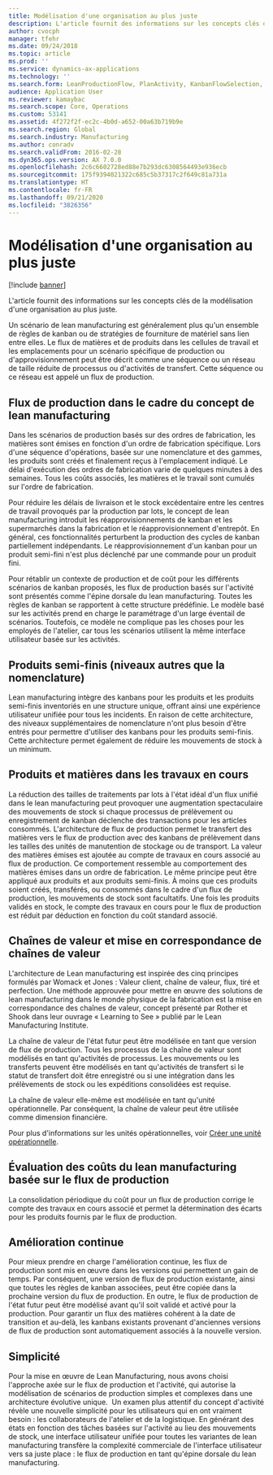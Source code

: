 ```yaml
---
title: Modélisation d'une organisation au plus juste
description: L'article fournit des informations sur les concepts clés de la modélisation d'une organisation au plus juste.
author: cvocph
manager: tfehr
ms.date: 09/24/2018
ms.topic: article
ms.prod: ''
ms.service: dynamics-ax-applications
ms.technology: ''
ms.search.form: LeanProductionFlow, PlanActivity, KanbanFlowSelection, KanbanFlow
audience: Application User
ms.reviewer: kamaybac
ms.search.scope: Core, Operations
ms.custom: 53141
ms.assetid: 4f272f2f-ec2c-4b0d-a652-00a63b719b9e
ms.search.region: Global
ms.search.industry: Manufacturing
ms.author: conradv
ms.search.validFrom: 2016-02-28
ms.dyn365.ops.version: AX 7.0.0
ms.openlocfilehash: 2c6c6602728ed88e7b293dc6308564493e936ecb
ms.sourcegitcommit: 175f9394021322c685c5b37317c2f649c81a731a
ms.translationtype: HT
ms.contentlocale: fr-FR
ms.lasthandoff: 09/21/2020
ms.locfileid: "3826356"
---
```

# <a name="modeling-a-lean-organization"></a>Modélisation d'une organisation au plus juste

[!include [banner](../includes/banner.md)]

L'article fournit des informations sur les concepts clés de la modélisation d'une organisation au plus juste. 

Un scénario de lean manufacturing est généralement plus qu'un ensemble de règles de kanban ou de stratégies de fourniture de matériel sans lien entre elles. Le flux de matières et de produits dans les cellules de travail et les emplacements pour un scénario spécifique de production ou d'approvisionnement peut être décrit comme une séquence ou un réseau de taille réduite de processus ou d'activités de transfert. Cette séquence ou ce réseau est appelé un flux de production.

## <a name="production-flows-in-lean-manufacturing"></a>Flux de production dans le cadre du concept de lean manufacturing
Dans les scénarios de production basés sur des ordres de fabrication, les matières sont émises en fonction d'un ordre de fabrication spécifique. Lors d'une séquence d'opérations, basée sur une nomenclature et des gammes, les produits sont créés et finalement reçus à l'emplacement indiqué. Le délai d'exécution des ordres de fabrication varie de quelques minutes à des semaines. Tous les coûts associés, les matières et le travail sont cumulés sur l'ordre de fabrication. 

Pour réduire les délais de livraison et le stock excédentaire entre les centres de travail provoqués par la production par lots, le concept de lean manufacturing introduit les réapprovisionnements de kanban et les supermarchés dans la fabrication et le réapprovisionnement d'entrepôt. En général, ces fonctionnalités perturbent la production des cycles de kanban partiellement indépendants. Le réapprovisionnement d'un kanban pour un produit semi-fini n'est plus déclenché par une commande pour un produit fini. 

Pour rétablir un contexte de production et de coût pour les différents scénarios de kanban proposés, les flux de production basés sur l'activité sont présentés comme l'épine dorsale du lean manufacturing. Toutes les règles de kanban se rapportent à cette structure prédéfinie. Le modèle basé sur les activités prend en charge le paramétrage d'un large éventail de scénarios. Toutefois, ce modèle ne complique pas les choses pour les employés de l'atelier, car tous les scénarios utilisent la même interface utilisateur basée sur les activités.

## <a name="semi-finished-products-non-bom-levels"></a>Produits semi-finis (niveaux autres que la nomenclature)
Lean manufacturing intègre des kanbans pour les produits et les produits semi-finis inventoriés en une structure unique, offrant ainsi une expérience utilisateur unifiée pour tous les incidents. En raison de cette architecture, des niveaux supplémentaires de nomenclature n'ont plus besoin d'être entrés pour permettre d'utiliser des kanbans pour les produits semi-finis. Cette architecture permet également de réduire les mouvements de stock à un minimum.

## <a name="products-and-material-in-work-in-progress"></a>Produits et matières dans les travaux en cours
La réduction des tailles de traitements par lots à l'état idéal d'un flux unifié dans le lean manufacturing peut provoquer une augmentation spectaculaire des mouvements de stock si chaque processus de prélèvement ou enregistrement de kanban déclenche des transactions pour les articles consommés. L'architecture de flux de production permet le transfert des matières vers le flux de production avec des kanbans de prélèvement dans les tailles des unités de manutention de stockage ou de transport. La valeur des matières émises est ajoutée au compte de travaux en cours associé au flux de production. Ce comportement ressemble au comportement des matières émises dans un ordre de fabrication. Le même principe peut être appliqué aux produits et aux produits semi-finis. À moins que ces produits soient créés, transférés, ou consommés dans le cadre d'un flux de production, les mouvements de stock sont facultatifs. Une fois les produits validés en stock, le compte des travaux en cours pour le flux de production est réduit par déduction en fonction du coût standard associé.

## <a name="value-streams-and-value-stream-mapping"></a>Chaînes de valeur et mise en correspondance de chaînes de valeur
L'architecture de Lean manufacturing est inspirée des cinq principes formulés par Womack et Jones : Valeur client, chaîne de valeur, flux, tiré et perfection. Une méthode approuvée pour mettre en œuvre des solutions de lean manufacturing dans le monde physique de la fabrication est la mise en correspondance des chaînes de valeur, concept présenté par Rother et Shook dans leur ouvrage « Learning to See » publié par le Lean Manufacturing Institute. 

La chaîne de valeur de l'état futur peut être modélisée en tant que version de flux de production. Tous les processus de la chaîne de valeur sont modélisés en tant qu'activités de processus. Les mouvements ou les transferts peuvent être modélisés en tant qu'activités de transfert si le statut de transfert doit être enregistré ou si une intégration dans les prélèvements de stock ou les expéditions consolidées est requise. 

La chaîne de valeur elle-même est modélisée en tant qu'unité opérationnelle. Par conséquent, la chaîne de valeur peut être utilisée comme dimension financière.

Pour plus d'informations sur les unités opérationnelles, voir [Créer une unité opérationnelle](../../fin-and-ops/organization-administration/tasks/create-operating-unit.md).

## <a name="costing-for-lean-manufacturing-based-on-the-production-flow"></a>Évaluation des coûts du lean manufacturing basée sur le flux de production
La consolidation périodique du coût pour un flux de production corrige le compte des travaux en cours associé et permet la détermination des écarts pour les produits fournis par le flux de production.

## <a name="continuous-improvement"></a>Amélioration continue
Pour mieux prendre en charge l'amélioration continue, les flux de production sont mis en œuvre dans les versions qui permettent un gain de temps. Par conséquent, une version de flux de production existante, ainsi que toutes les règles de kanban associées, peut être copiée dans la prochaine version du flux de production. En outre, le flux de production de l'état futur peut être modélisé avant qu'il soit validé et activé pour la production. Pour garantir un flux des matières cohérent à la date de transition et au-delà, les kanbans existants provenant d'anciennes versions de flux de production sont automatiquement associés à la nouvelle version.

## <a name="simplicity"></a>Simplicité
Pour la mise en œuvre de Lean Manufacturing, nous avons choisi l'approche axée sur le flux de production et l'activité, qui autorise la modélisation de scénarios de production simples et complexes dans une architecture évolutive unique.  Un examen plus attentif du concept d'activité révèle une nouvelle simplicité pour les utilisateurs qui en ont vraiment besoin : les collaborateurs de l'atelier et de la logistique. En générant des états en fonction des tâches basées sur l'activité au lieu des mouvements de stock, une interface utilisateur unifiée pour toutes les variantes de lean manufacturing transfère la complexité commerciale de l'interface utilisateur vers sa juste place : le flux de production en tant qu'épine dorsale du lean manufacturing.



